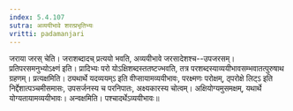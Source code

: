 ```yaml
---
index: 5.4.107
sutra: अव्ययीभावे शरत्प्रभृतिभ्यः
vritti: padamanjari
---
```


 जराया जरस् चेति। जराशब्दादच् प्रत्ययो भवति, अव्ययीभावे जरसादेशश्च--उपजरसम्। प्रतिपरसमनुभ्योऽक्ष्णं इति। प्रादिभ्यः परो योऽक्षिशब्दस्ततष्टज्भवति, तत्र परशब्दस्याव्ययीभावसम्भवातत्पुरुषाथ ग्रहणम्। प्रत्यक्षमिति। ठ्यथार्थे यदव्ययम्ऽ इति वीप्सायामव्ययीभावः, परक्ष्मणः परोक्षम्, ठ्परोक्षे लिट्ऽ इति निर्द्देशात्पञ्चमीसमासः, उपसर्जनस्य च परनिपातः, अक्ष्यकारस्य चोत्वम्। अक्षियोग्यमुसमक्षम्, यथार्थे योग्यतायामव्ययीभावः। अन्वक्षमिति। पश्चादर्थेऽव्ययीभावः॥